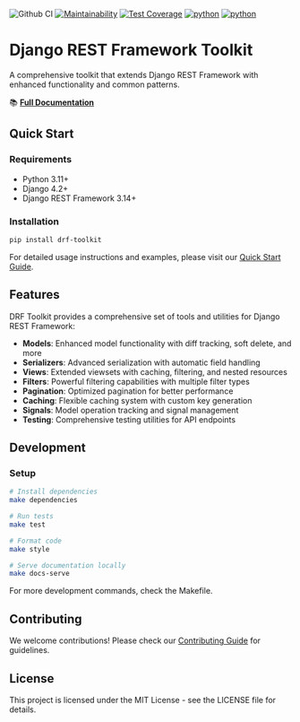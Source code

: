 ![Github CI](https://github.com/flamingo-run/drf-toolkit/workflows/Github%20CI/badge.svg)
[![Maintainability](https://api.codeclimate.com/v1/badges/146215786039817ac8bc/maintainability)](https://codeclimate.com/github/flamingo-run/drf-toolkit/maintainability)
[![Test Coverage](https://api.codeclimate.com/v1/badges/146215786039817ac8bc/test_coverage)](https://codeclimate.com/github/flamingo-run/drf-toolkit/test_coverage)
[![python](https://img.shields.io/badge/python-3.11-blue.svg)](https://www.python.org/downloads/release/python-3110/)
[![python](https://img.shields.io/badge/python-3.12-blue.svg)](https://www.python.org/downloads/release/python-3120/)

# Django REST Framework Toolkit

A comprehensive toolkit that extends Django REST Framework with enhanced functionality and common patterns.

📚 **[Full Documentation](https://drf-kit.flamingo.codes)**

## Quick Start

### Requirements
- Python 3.11+
- Django 4.2+
- Django REST Framework 3.14+

### Installation

```bash
pip install drf-toolkit
```

For detailed usage instructions and examples, please visit our [Quick Start Guide](https://drf-kit.flamingo.codes/quick_start/).

## Features

DRF Toolkit provides a comprehensive set of tools and utilities for Django REST Framework:

- **Models**: Enhanced model functionality with diff tracking, soft delete, and more
- **Serializers**: Advanced serialization with automatic field handling
- **Views**: Extended viewsets with caching, filtering, and nested resources
- **Filters**: Powerful filtering capabilities with multiple filter types
- **Pagination**: Optimized pagination for better performance
- **Caching**: Flexible caching system with custom key generation
- **Signals**: Model operation tracking and signal management
- **Testing**: Comprehensive testing utilities for API endpoints

## Development

### Setup

```bash
# Install dependencies
make dependencies

# Run tests
make test

# Format code
make style

# Serve documentation locally
make docs-serve
```

For more development commands, check the Makefile.

## Contributing

We welcome contributions! Please check our [Contributing Guide](https://drf-kit.flamingo.codes/contributing/) for guidelines.

## License

This project is licensed under the MIT License - see the LICENSE file for details.
